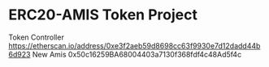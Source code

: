 # ERC20-AMIS Token Project
Token Controller https://etherscan.io/address/0xe3f2aeb59d8698cc63f9930e7d12dadd44b6d923
New Amis 0x50c16259BA68004403a7130f368fdf4c48Ad5f4c



